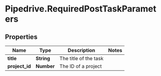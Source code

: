 # Pipedrive.RequiredPostTaskParameters

## Properties

Name | Type | Description | Notes
------------ | ------------- | ------------- | -------------
**title** | **String** | The title of the task | 
**project_id** | **Number** | The ID of a project | 


